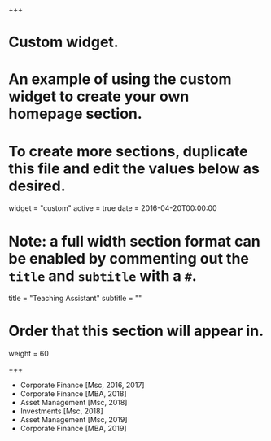 +++
# Custom widget.
# An example of using the custom widget to create your own homepage section.
# To create more sections, duplicate this file and edit the values below as desired.
widget = "custom"
active = true
date = 2016-04-20T00:00:00

# Note: a full width section format can be enabled by commenting out the `title` and `subtitle` with a `#`.
title = "Teaching Assistant"
subtitle = ""

# Order that this section will appear in.
weight = 60

+++
- Corporate Finance [Msc, 2016, 2017]
- Corporate Finance [MBA, 2018]
- Asset Management  [Msc, 2018]
- Investments       [Msc, 2018]
- Asset Management  [Msc, 2019]
- Corporate Finance [MBA, 2019]
